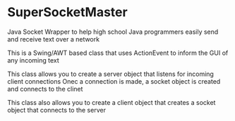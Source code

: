 # SuperSocketMaster
Java Socket Wrapper to help high school Java programmers easily send and receive text over a network

This is a Swing/AWT based class that uses ActionEvent to inform the GUI of any incoming text

This class allows you to create a server object that listens for incoming client connections
Onec a connection is made, a socket object is created and connects to the clinet

This class also allows you to create a client object that creates a socket object that connects to the server
